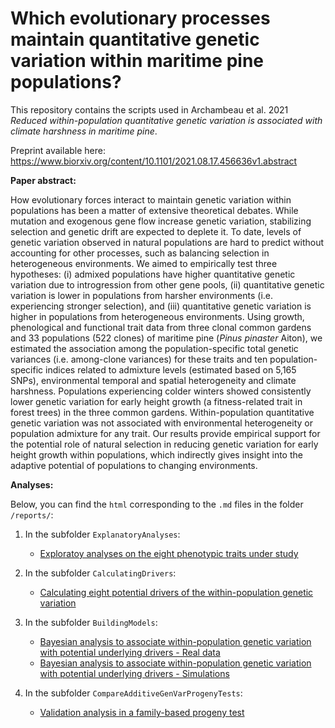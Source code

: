 
# Which evolutionary processes maintain quantitative genetic variation within maritime pine populations?

This repository contains the scripts used in Archambeau et al. 2021 *Reduced within-population quantitative genetic variation is associated with climate harshness in maritime pine*.

Preprint available here: https://www.biorxiv.org/content/10.1101/2021.08.17.456636v1.abstract

**Paper abstract:**

How evolutionary forces interact to maintain genetic variation within populations has been a matter of extensive theoretical debates. While mutation and exogenous gene flow increase genetic variation, stabilizing selection and genetic drift are expected to deplete it. To date, levels of genetic variation observed in natural populations are hard to predict without accounting for other processes, such as balancing selection in heterogeneous environments. We aimed to empirically test three hypotheses: (i) admixed populations have higher quantitative genetic variation due to introgression from other gene pools, (ii) quantitative genetic variation is lower in populations from harsher environments (i.e. experiencing stronger selection), and (iii) quantitative genetic variation is higher in populations from heterogeneous environments. Using growth, phenological and functional trait data from three clonal common gardens and 33 populations (522 clones) of maritime pine (*Pinus pinaster* Aiton), we estimated the association among the population-specific total genetic variances (i.e. among-clone variances) for these traits and ten population-specific indices related to admixture levels (estimated based on 5,165 SNPs), environmental temporal and spatial heterogeneity and climate harshness. Populations experiencing colder winters showed consistently lower genetic variation for early height growth (a fitness-related trait in forest trees) in the three common gardens. Within-population quantitative genetic variation was not associated with environmental heterogeneity or population admixture for any trait. Our results provide empirical support for the potential role of natural selection in reducing genetic variation for early height growth within populations, which indirectly gives insight into the adaptive potential of populations to changing environments.


**Analyses:**

Below, you can find the `html` corresponding to the `.md` files in the folder `/reports/`:

1. In the subfolder `ExplanatoryAnalyses`: 

    - [Exploratoy analyses on the eight phenotypic traits under study](https://juliettearchambeau.github.io/H2Pinpin/ExploratoryAnalysesPhenotypicData.html)
    
    
2. In the subfolder `CalculatingDrivers`:

    - [Calculating eight potential drivers of the within-population genetic variation](https://juliettearchambeau.github.io/H2Pinpin/CalculatingPotentialDrivers.html)


3. In the subfolder `BuildingModels`:

    - [Bayesian analysis to associate within-population genetic variation with potential underlying drivers - Real data](https://juliettearchambeau.github.io/H2Pinpin/CovariateModelsRealData.html)
    - [Bayesian analysis to associate within-population genetic variation with potential underlying drivers - Simulations](https://juliettearchambeau.github.io/H2Pinpin/HierarchicalModels_WithPotentialDrivers_SimulatedData.html)
    
    
4. In the subfolder `CompareAdditiveGenVarProgenyTests`:

    - [Validation analysis in a family-based progeny test](https://juliettearchambeau.github.io/H2Pinpin/CompareAdditiveGenVarProgenyTests.html)
    
    
    
